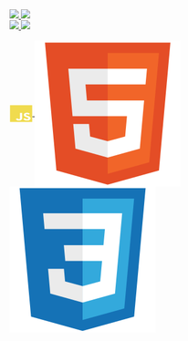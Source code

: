  <div>
   <a href="https://github.com/Gabrielnunhezveloso">
   <img height="180em" src="https://github-readme-stats.vercel.app/api?username=Gabrielnunhezveloso&show_icons=true&theme=tokyonight&include_all_commits=true&count_private=true"/>
   <img height="180em" src="https://github-readme-stats.vercel.app/api/top-langs/?username=Gabrielnunhezveloso&layout=compact&langs_count=6&theme=tokyonight"/>
</div>

 <div>
   <a href="https://github.com/Gabrielnunhezveloso">
   <img height="180em" src="https://github-readme-stats.vercel.app/api?username=Gabrielnunhezveloso&show_icons=true&theme=tokyonight&include_all_commits=true&count_private=true"/>
   <img height="180em" src="https://github-readme-stats.vercel.app/api/top-langs/?username=Gabrielnunhezveloso&layout=compact&langs_count=6&theme=tokyonight"/>
</div>
    
<div style="display: inline_block"><br>
  <img align="center" alt="Js" height="30" width="40" src="https://raw.githubusercontent.com/devicons/devicon/master/icons/javascript/javascript-plain.svg">
  <img align="center" alt="HTML" altura="30" largura="40" src="https://raw.githubusercontent.com/devicons/devicon/master/icons/html5/html5-original.svg">
  <img align="center" alt="CSS" altura="30" largura="40" src="https://raw.githubusercontent.com/devicons/devicon/master/icons/css3/css3-original.svg">
</div>
 
<br>
 

